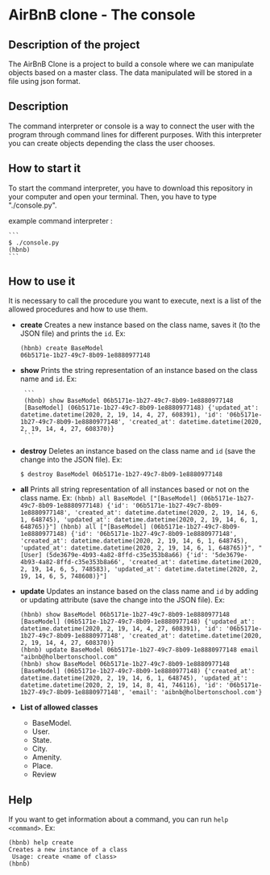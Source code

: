 # AirBnB clone - The console

## Description of the project

The AirBnB Clone is a project to build a console where we can manipulate objects based on a master class. The data manipulated will be stored in a file using json format.

## Description

The command interpreter or console is a way to connect the user with the program through command lines for different purposes. With this interpreter you can create objects depending the class the user chooses.

## How to start it

To start the command interpreter, you have to download this repository in your computer and open your terminal. Then, you have to type "./console.py".

example command interpreter :

	```
	$ ./console.py
	(hbnb)
	```

## How to use it

It is necessary to call the procedure you want to execute, next is a list of the allowed procedures and how to use them.

-  **create**
Creates a new instance based on the class name, saves it (to the JSON file) and prints the  `id`. Ex: 

	```
	(hbnb) create BaseModel
	06b5171e-1b27-49c7-8b09-1e8880977148
	```

- **show**
Prints the string representation of an instance based on the class name and `id`. Ex:

       ```
       (hbnb) show BaseModel 06b5171e-1b27-49c7-8b09-1e8880977148
       [BaseModel] (06b5171e-1b27-49c7-8b09-1e8880977148) {'updated_at': datetime.datetime(2020, 2, 19, 14, 4, 27, 608391), 'id': '06b5171e-1b27-49c7-8b09-1e8880977148', 'created_at': datetime.datetime(2020, 2, 19, 14, 4, 27, 608370)}
       ```

- **destroy**
Deletes an instance based on the class name and `id` (save the change into the JSON file). Ex: 

	```
	$ destroy BaseModel 06b5171e-1b27-49c7-8b09-1e8880977148
	```

- **all**
Prints all string representation of all instances based or not on the class name. Ex: 
       ```
       (hbnb) all BaseModel
       ["[BaseModel] (06b5171e-1b27-49c7-8b09-1e8880977148) {'id': '06b5171e-1b27-49c7-8b09-1e8880977148', 'created_at': datetime.datetime(2020, 2, 19, 14, 6, 1, 648745), 'updated_at': datetime.datetime(2020, 2, 19, 14, 6, 1, 648765)}"]
       (hbnb) all
       ["[BaseModel] (06b5171e-1b27-49c7-8b09-1e8880977148) {'id': '06b5171e-1b27-49c7-8b09-1e8880977148', 'created_at': datetime.datetime(2020, 2, 19, 14, 6, 1, 648745), 'updated_at': datetime.datetime(2020, 2, 19, 14, 6, 1, 648765)}", "[User] (5de3679e-4b93-4a82-8ffd-c35e353b8a66) {'id': '5de3679e-4b93-4a82-8ffd-c35e353b8a66', 'created_at': datetime.datetime(2020, 2, 19, 14, 6, 5, 748583), 'updated_at': datetime.datetime(2020, 2, 19, 14, 6, 5, 748608)}"]
       ```

- **update**
Updates an instance based on the class name and `id` by adding or updating attribute (save the change into the JSON file). Ex:

	```
	(hbnb) show BaseModel 06b5171e-1b27-49c7-8b09-1e8880977148
	[BaseModel] (06b5171e-1b27-49c7-8b09-1e8880977148) {'updated_at': datetime.datetime(2020, 2, 19, 14, 4, 27, 608391), 'id': '06b5171e-1b27-49c7-8b09-1e8880977148', 'created_at': datetime.datetime(2020, 2, 19, 14, 4, 27, 608370)}
	(hbnb) update BaseModel 06b5171e-1b27-49c7-8b09-1e8880977148 email "aibnb@holbertonschool.com"
	(hbnb) show BaseModel 06b5171e-1b27-49c7-8b09-1e8880977148
	[BaseModel] (06b5171e-1b27-49c7-8b09-1e8880977148) {'created_at': datetime.datetime(2020, 2, 19, 14, 6, 1, 648745), 'updated_at': datetime.datetime(2020, 2, 19, 14, 8, 41, 746116), 'id': '06b5171e-1b27-49c7-8b09-1e8880977148', 'email': 'aibnb@holbertonschool.com'}
	```

- **List of allowed classes**

  - BaseModel.
  - User.
  - State.
  - City.
  - Amenity.
  - Place.
  - Review

## Help

If you want to get information about a command, you can run `help <command>`. Ex:
   ```
   (hbnb) help create
   Creates a new instance of a class
   	Usage: create <name of class>
   (hbnb)
   ```
